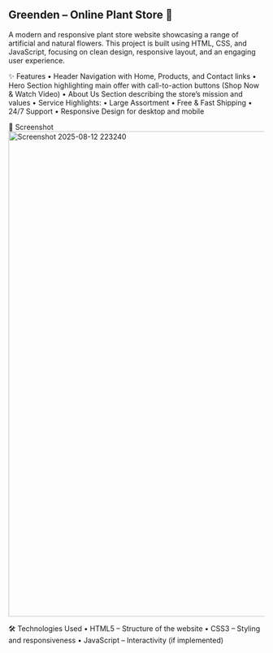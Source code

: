  ## Greenden – Online Plant Store 🌿
A modern and responsive plant store website showcasing a range of artificial and natural flowers. This project is built using HTML, CSS, and JavaScript, focusing on clean design, responsive layout, and an engaging user experience.

✨ Features • Header Navigation with Home, Products, and Contact links • Hero Section highlighting main offer with call-to-action buttons (Shop Now & Watch Video) • About Us Section describing the store’s mission and values • Service Highlights: • Large Assortment • Free & Fast Shipping • 24/7 Support • Responsive Design for desktop and mobile

📸 Screenshot 
<img width="1910" height="956" alt="Screenshot 2025-08-12 223240" src="https://github.com/user-attachments/assets/b874212b-af91-40ad-a3cc-db6593af24c4" />

🛠️ Technologies Used • HTML5 – Structure of the website • CSS3 – Styling and responsiveness • JavaScript – Interactivity (if implemented)

